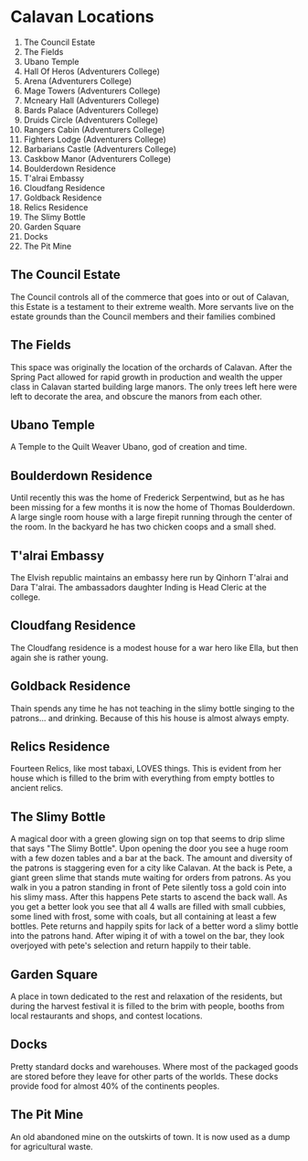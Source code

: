 # Calavan Locations

1. The Council Estate
2. The Fields
3. Ubano Temple
4. Hall Of Heros (Adventurers College)
5. Arena (Adventurers College)
6. Mage Towers (Adventurers College)
7. Mcneary Hall (Adventurers College)
8. Bards Palace (Adventurers College)
9. Druids Circle (Adventurers College)
10. Rangers Cabin (Adventurers College)
11. Fighters Lodge (Adventurers College)
12. Barbarians Castle (Adventurers College)
13. Caskbow Manor (Adventurers College)
14. Boulderdown Residence
15. T'alrai Embassy
16. Cloudfang Residence
17. Goldback Residence
18. Relics Residence
19. The Slimy Bottle
20. Garden Square
21. Docks
22. The Pit Mine


## The Council Estate

The Council controls all of the commerce that goes into or out of Calavan, this Estate is a testament to their extreme wealth. More servants live on the estate grounds than the Council members and their families combined

## The Fields

This space was originally the location of the orchards of Calavan. After the Spring Pact allowed for rapid growth in production and wealth the upper class in Calavan started building large manors. The only trees left here were left to decorate the area, and obscure the manors from each other.

## Ubano Temple

A Temple to the Quilt Weaver Ubano, god of creation and time. 

## Boulderdown Residence

Until recently this was the home of Frederick Serpentwind, but as he has been missing for a few months it is now the home of Thomas Boulderdown. A large single room house with a large firepit running through the center of the room. In the backyard he has two chicken coops and a small shed.

## T'alrai Embassy

The Elvish republic maintains an embassy here run by Qinhorn T'alrai and Dara T'alrai. The ambassadors daughter Inding is Head Cleric at the college. 

## Cloudfang Residence

The Cloudfang residence is a modest house for a war hero like Ella, but then again she is rather young.

## Goldback Residence

Thain spends any time he has not teaching in the slimy bottle singing to the patrons... and drinking. Because of this his house is almost always empty.

## Relics Residence

Fourteen Relics, like most tabaxi, LOVES things. This is evident from her house which is filled to the brim with everything from empty bottles to ancient relics. 

## The Slimy Bottle

A magical door with a green glowing sign on top that seems to drip slime that says "The Slimy Bottle". Upon opening the door you see a huge room with a few dozen tables and a bar at the back. The amount and diversity of the patrons is staggering even for a city like Calavan. At the back is Pete, a giant green slime that stands mute waiting for orders from patrons. As you walk in you a patron standing in front of Pete silently toss a gold coin into his slimy mass. After this happens Pete starts to ascend the back wall. As you get a better look you see that all 4 walls are filled with small cubbies, some lined with frost, some with coals, but all containing at least a few bottles. Pete returns and happily spits for lack of a better word a slimy bottle into the patrons hand. After wiping it of with a towel on the bar, they look overjoyed with pete's selection and return happily to their table. 

## Garden Square

A place in town dedicated to the rest and relaxation of the residents, but during the harvest festival it is filled to the brim with people, booths from local restaurants and shops, and contest locations.

## Docks

Pretty standard docks and warehouses. Where most of the packaged goods are stored before they leave for other parts of the worlds. These docks provide food for almost 40% of the continents peoples.

## The Pit Mine

An old abandoned mine on the outskirts of town. It is now used as a dump for agricultural waste. 